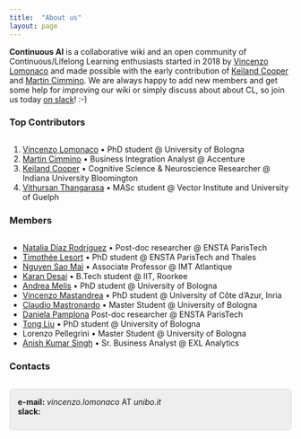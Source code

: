 ```yaml
---
title:  "About us"
layout: page
---
```


**Continuous AI** is a collaborative wiki and an open community of Continuous/Lifelong Learning enthusiasts started in 2018 by [Vincenzo Lomonaco](http://vincenzolomonaco.com) and made possible with the early contribution of [Keiland Cooper](http://kwcooper.xyz) and [Martin Cimmino](https://www.linkedin.com/in/martin-cimmino-23a87086/). We are always happy to add new members and get some help for improving our wiki or simply discuss about about CL, so join us today [on slack](https://continuousai.herokuapp.com/)! :-)

<a href="#top-contributors"></a>
<h3 id="contributors" style="margin-bottom:30px">Top Contributors</h3>

 1. [Vincenzo Lomonaco](http://vincenzolomonaco.com) &bull; PhD student @ University of Bologna
 2. [Martin Cimmino](https://www.linkedin.com/in/martin-cimmino-23a87086/) &bull; Business Integration Analyst @ Accenture
 3. [Keiland Cooper](http://kwcooper.xyz) &bull; Cognitive Science & Neuroscience Researcher @ Indiana University Bloomington
 4. [Vithursan Thangarasa](https://www.linkedin.com/in/vithursant/) &bull; MASc student @ Vector Institute and University of Guelph

<a href="#members"></a>
<h3 id="members" style="margin-bottom:30px">Members</h3>

 - [Natalia Díaz Rodríguez](https://about.me/NataliaDiazRodriguez) &bull; Post-doc researcher @ ENSTA ParisTech
 - [Timothée Lesort](https://scholar.google.com/citations?user=5NttkuoAAAAJ&hl=en) &bull; PhD student @ ENSTA ParisTech and Thales
 - [Nguyen Sao Mai](http://nguyensmai.free.fr/Home.html) &bull; Associate Professor @ IMT Atlantique
 - [Karan Desai](https://www.linkedin.com/in/karan-desai-050b68bb/) &bull; B.Tech student @ IIT, Roorkee
 - [Andrea Melis](https://www.unibo.it/sitoweb/a.melis) &bull; PhD student @ University of Bologna
 - [Vincenzo Mastandrea](https://scholar.google.it/citations?user=zNgK7qUAAAAJ&hl=it) &bull; PhD student @ University of Côte d’Azur, Inria
 - [Claudio Mastronardo](https://www.linkedin.com/in/claudio-mastronardo-aa44b7154/) &bull; Master Student @ University of Bologna
 - [Daniela Pamplona](https://www.researchgate.net/profile/Daniela_Pamplona) Post-doc researcher @ ENSTA ParisTech
 - [Tong Liu](https://www.unibo.it/sitoweb/t.liu) &bull; PhD student @ University of Bologna
 - Lorenzo Pellegrini &bull; Master Student @ University of Bologna
 - [Anish Kumar Singh](https://www.linkedin.com/in/anish-kumar-singh-724a7290/) &bull; Sr. Business Analyst @ EXL Analytics

<a href="#contacts"></a>
<h3 style="margin-bottom:30px;" id="contacts">Contacts</h3>

<p style="background: rgba(0,0,0,0.06) none repeat scroll 0% 0%; border: 1px solid rgb(222, 222, 222); padding: 1em; border-radius: 5px; padding-bottom: 41px;">
	<strong>e-mail:</strong> <em>vincenzo.lomonaco</em> AT <em>unibo.it</em><br>
	<strong style="float:left">slack:</strong> <span style="margin-top: 3px; margin-left: 10px; float:left"><script async defer src="https://continuousai.herokuapp.com/slackin.js"></script></span>
</p>
